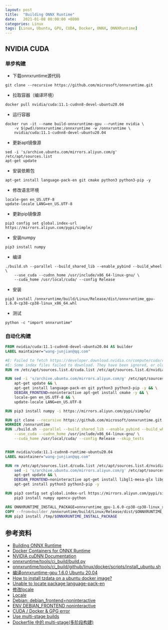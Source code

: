 ```yaml
---
layout: post
title:  "Building ONNX Runtime"
date:   2021-01-08 00:00:00 +0800
categories: Linux
tags: [Linux, Ubuntu, GPU, CUDA, Docker, ONNX, ONNXRuntime]
---
```


## NVIDIA CUDA
### 单步构建
* 下载onnxruntime源代码
```shell
git clone --recursive https://github.com/microsoft/onnxruntime.git
```

* 拉取容器（编译环境）
```shell
docker pull nvidia/cuda:11.1-cudnn8-devel-ubuntu20.04
```

* 运行容器
```shell
docker run -it --name build-onnxruntime-gpu --runtime nvidia \
    -v $(pwd)/onnxruntime:/onnxruntime -w /onnxruntime \
    nvidia/cuda:11.1-cudnn8-devel-ubuntu20.04
```

* 更新apt镜像源
```shell
sed -i 's/archive.ubuntu.com/mirrors.aliyun.com/g' /etc/apt/sources.list
apt-get update
```

* 安装依赖包
```shell
apt-get install language-pack-en git cmake python3 python3-pip -y
```

* 修改语言环境
```shell
locale-gen en_US.UTF-8
update-locale LANG=en_US.UTF-8
```

* 更新pip镜像源
```shell
pip3 config set global.index-url https://mirrors.aliyun.com/pypi/simple/
```

* 安装numpy
```shell
pip3 install numpy
```

* 编译
```shell
./build.sh --parallel --build_shared_lib --enable_pybind --build_wheel \
    --use_cuda --cudnn_home /usr/include/x86_64-linux-gnu/ \
    --cuda_home /usr/local/cuda/ --config Release
```

* 安装
```shell
pip3 install /onnxruntime/build/Linux/Release/dist/onnxruntime_gpu-1.6.0-cp38-cp38-linux_x86_64.whl
```

* 测试
```shell
python -c "import onnxruntime"
```

### 自动化构建
```dockerfile
FROM nvidia/cuda:11.1-cudnn8-devel-ubuntu20.04 AS builder
LABEL maintainer="wang-junjian@qq.com"

#E: Failed to fetch https://developer.download.nvidia.cn/compute/cuda/repos/ubuntu2004/x86_64/by-hash/SHA256/f10fc2a7a0d072ddcf141af2ef28f1e97ab4b3a5c3b9bbe34ed845d174fb4979  404  Not Found [IP: 61.155.167.2 443]
#E: Some index files failed to download. They have been ignored, or old ones used instead.
RUN rm /etc/apt/sources.list.d/cuda.list /etc/apt/sources.list.d/nvidia-ml.list

RUN sed -i 's/archive.ubuntu.com/mirrors.aliyun.com/g' /etc/apt/sources.list && \
    apt-get update && \
    apt-get install language-pack-en git python3 python3-pip -y && \
    DEBIAN_FRONTEND=noninteractive apt-get install cmake -y && \
    locale-gen en_US.UTF-8 && \
    update-locale LANG=en_US.UTF-8

RUN pip3 install numpy -i https://mirrors.aliyun.com/pypi/simple/

RUN git clone --recursive https://github.com/microsoft/onnxruntime.git
WORKDIR /onnxruntime
RUN ./build.sh --parallel --build_shared_lib --enable_pybind --build_wheel \
    --use_cuda --cudnn_home /usr/include/x86_64-linux-gnu/ \
    --cuda_home /usr/local/cuda/ --config Release --skip_tests


FROM nvidia/cuda:11.1-cudnn8-runtime-ubuntu20.04
LABEL maintainer="wang-junjian@qq.com"

RUN rm /etc/apt/sources.list.d/cuda.list /etc/apt/sources.list.d/nvidia-ml.list && \
    sed -i 's/archive.ubuntu.com/mirrors.aliyun.com/g' /etc/apt/sources.list && \
    apt-get update && \
    DEBIAN_FRONTEND=noninteractive apt-get install libgl1-mesa-glx libglib2.0-dev -y && \
    apt-get install python3 python3-pip -y

RUN pip3 config set global.index-url https://mirrors.aliyun.com/pypi/simple/ && \
    pip3 install numpy opencv-python

ARG ONNXRUNTIME_INSTALL_PACKAGE=onnxruntime_gpu-1.6.0-cp38-cp38-linux_x86_64.whl
COPY --from=builder /onnxruntime/build/Linux/Release/dist/$ONNXRUNTIME_INSTALL_PACKAGE /tmp
RUN pip3 install /tmp/$ONNXRUNTIME_INSTALL_PACKAGE
```

## 参考资料
* [Building ONNX Runtime](https://github.com/microsoft/onnxruntime/blob/master/BUILD.md)
* [Docker Containers for ONNX Runtime](https://github.com/microsoft/onnxruntime/blob/master/dockerfiles/README.md)
* [NVIDIA cuDNN Documentation](https://docs.nvidia.com/deeplearning/cudnn/install-guide/index.html)
* [onnxruntime/tools/ci_build/build.py](https://github.com/microsoft/onnxruntime/blob/master/tools/ci_build/build.py)
* [onnxruntime/tools/ci_build/github/linux/docker/scripts/install_ubuntu.sh](https://github.com/microsoft/onnxruntime/blob/master/tools/ci_build/github/linux/docker/scripts/install_ubuntu.sh)
* [编译onnxruntime-gpu 1.6.0 Ubuntu 20.04](https://note.youdao.com/ynoteshare1/index.html?id=f45ac3a74af18806c8672cc83d55f787&type=note)
* [How to install tzdata on a ubuntu docker image?](https://serverfault.com/questions/949991/how-to-install-tzdata-on-a-ubuntu-docker-image)
* [Unable to locate package language-pack-en](https://stackoverflow.com/questions/43708896/unable-to-locate-package-language-pack-en)
* [修改locale](https://wiki.ubuntu.org.cn/修改locale)
* [Locale](https://samwhelp.github.io/note-ubuntu-18.04/read/howto/install/locale/)
* [Debian: debian_frontend=noninteractive](https://linuxhint.com/debian_frontend_noninteractive/)
* [ENV DEBIAN_FRONTEND noninteractive](https://github.com/moby/moby/issues/4032)
* [CUDA / Docker & GPG error](https://github.com/NVIDIA/nvidia-docker/issues/619)
* [Use multi-stage builds](https://docs.docker.com/develop/develop-images/multistage-build/)
* [Dockerfile 中的 multi-stage(多阶段构建)](https://www.cnblogs.com/sparkdev/p/8508435.html)
